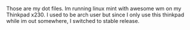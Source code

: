 Those are my dot files.
Im running linux mint with awesome wm on my Thinkpad x230. I used to be arch user but since I only use this thinkpad while im out somewhere, I switched to stable release.
